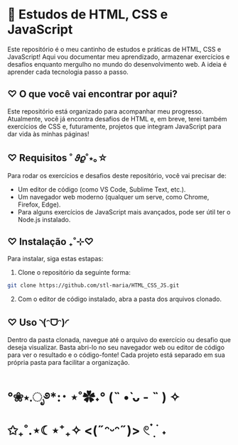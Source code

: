 # 💜 Estudos de HTML, CSS e JavaScript
Este repositório é o meu cantinho de estudos e práticas de HTML, CSS e JavaScript! Aqui vou documentar meu aprendizado, armazenar exercícios e desafios enquanto mergulho no mundo do desenvolvimento web. A ideia é aprender cada tecnologia passo a passo.

## ♡ O que você vai encontrar por aqui?
Este repositório está organizado para acompanhar meu progresso. Atualmente, você já encontra desafios de HTML e, em breve, terei também exercícios de CSS e, futuramente, projetos que integram JavaScript para dar vida às minhas páginas!

## ♡ Requisitos ˚ 𝜗𝜚˚⋆｡☆
Para rodar os exercícios e desafios deste repositório, você vai precisar de:
- Um editor de código (como VS Code, Sublime Text, etc.).
- Um navegador web moderno (qualquer um serve, como Chrome, Firefox, Edge).
- Para alguns exercícios de JavaScript mais avançados, pode ser útil ter o Node.js instalado.

## ♡ Instalação ₊˚⊹♡
Para instalar, siga estas estapas:
1. Clone o repositório da seguinte forma:
```bash
git clone https://github.com/stl-maria/HTML_CSS_JS.git
```
2. Com o editor de código instalado, abra a pasta dos arquivos clonado.

## ♡ Uso ◝(ᵔᗜᵔ)◜
Dentro da pasta clonada, navegue até o arquivo do exercício ou desafio que deseja visualizar. Basta abri-lo no seu navegador web ou editor de código para ver o resultado e o código-fonte! Cada projeto está separado em sua própria pasta para facilitar a organização.

# °❀⋆.ೃ࿔*:･ ⋆˚✿˖° (˵ •̀ ᴗ - ˵ ) ✧ ✩₊˚.⋆☾⋆⁺₊✧ <(˶ᵔᵕᵔ˶)> 𓏲 ๋࣭  ࣪ ˖